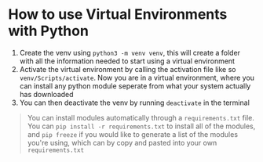 # How to use Virtual Environments with Python

1. Create the venv using `python3 -m venv venv`, this will create a folder with all the information needed to start using a virtual environment
2. Activate the virtual environment by calling the activation file like so `venv/Scripts/activate`. Now you are in a virtual environment, where you can install any python module seperate from what your system actually has downloaded
3. You can then deactivate the venv by running `deactivate` in the terminal

> You can install modules automatically through a `requirements.txt` file. You can `pip install -r requirements.txt` to install all of the modules, and `pip freeze` if you would like to generate a list of the modules you're using, which can by copy and pasted into your own `requirements.txt`